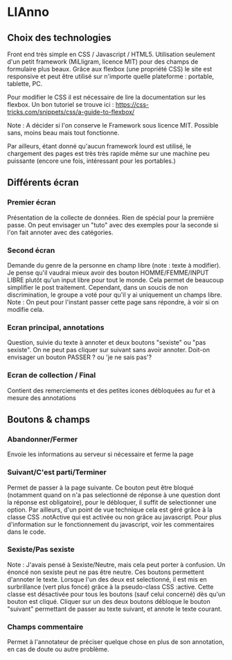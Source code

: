 # LIAnno

## Choix des technologies

Front end très simple en CSS / Javascript / HTML5. Utilisation seulement d'un petit framework (MiLligram, licence MIT) pour des champs de formulaire plus beaux.
Grâce aux flexbox (une propriété CSS) le site est responsive et peut être utilisé sur n'importe quelle plateforme : portable, tablette, PC.

Pour modifier le CSS il est nécessaire de lire la documentation sur les flexbox. Un bon tutoriel se trouve ici : https://css-tricks.com/snippets/css/a-guide-to-flexbox/

Note : A décider si l'on conserve le Framework sous licence MIT. Possible sans, moins beau mais tout fonctionne.

Par ailleurs, étant donné qu'aucun framework lourd est utilisé, le chargement des pages est très très rapide même sur une machine peu puissante (encore une fois, intéressant pour les portables.)

## Différents écran

### Premier écran
Présentation de la collecte de données. Rien de spécial pour la première passe. On peut envisager un "tuto" avec des exemples pour la seconde si l'on fait annoter avec des catégories.

### Second écran
Demande du genre de la personne en champ libre (note : texte à modifier). Je pense qu'il vaudrai mieux avoir des bouton HOMME/FEMME/INPUT LIBRE plutôt qu'un input libre pour tout le monde. Cela permet de beaucoup simplifier le post traitement. Cependant, dans un soucis de non discrimination, le groupe a voté pour qu'il y ai uniquement un champs libre. Note : On peut pour l'instant passer cette page sans répondre, à voir si on modifie cela.

### Ecran principal, annotations
Question, suivie du texte à annoter et deux boutons "sexiste" ou "pas sexiste". On ne peut pas cliquer sur suivant sans avoir annoter. Doit-on envisager un bouton PASSER ? ou 'je ne sais pas'?

### Ecran de collection / Final
Contient des remerciements et des petites icones débloquées au fur et à mesure des annotations

## Boutons & champs

### Abandonner/Fermer
Envoie les informations au serveur si nécessaire et ferme la page

### Suivant/C'est parti/Terminer
Permet de passer à la page suivante. Ce bouton peut être bloqué (notamment quand on n'a pas selectionné de réponse à une question dont la réponse est obligatoire), pour le débloquer, il suffit de selectionner une option.
Par ailleurs, d'un point de vue technique cela est géré grâce à la classe CSS .notActive qui est activée ou non grâce au javascript. Pour plus d'information sur le fonctionnement du javascript, voir les commentaires dans le code.

### Sexiste/Pas sexiste
Note : J'avais pensé à Sexiste/Neutre, mais cela peut porter à confusion. Un énoncé non sexiste peut ne pas être neutre.
Ces boutons permettent d'annoter le texte. Lorsque l'un des deux est selectionné, il est mis en surbrillance (vert plus foncé) grâce à la pseudo-class CSS :active. Cette classe est désactivée pour tous les boutons (sauf celui concerné) dès qu'un bouton est cliqué. Cliquer sur un des deux boutons débloque le bouton "suivant" permettant de passer au texte suivant, et annote le texte courant.

### Champs commentaire
Permet à l'annotateur de préciser quelque chose en plus de son annotation, en cas de doute ou autre problème.